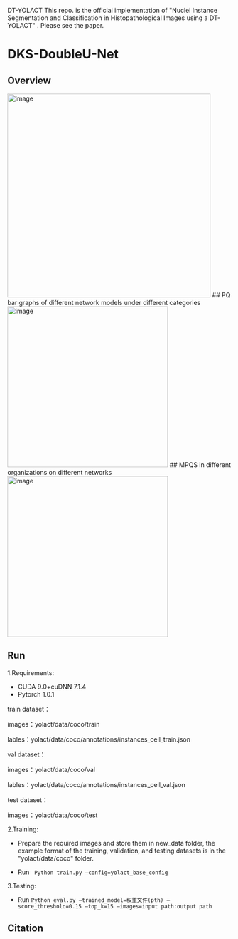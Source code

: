 DT-YOLACT
This repo. is the official implementation of "Nuclei Instance Segmentation and Classification in Histopathological Images using a DT-YOLACT" .
Please see the paper.
# DKS-DoubleU-Net

## Overview    
<img width="457" alt="image" src="https://user-images.githubusercontent.com/59470630/222135358-fefe13d4-785f-4079-903a-f6b8b88e8b02.png">
##  PQ bar graphs of different network models under different categories
<img width="361" alt="image" src="https://user-images.githubusercontent.com/59470630/222135722-2d9657e3-79f0-454b-8893-6e3614d8942d.png">
## MPQS in different organizations on different networks
<img width="361" alt="image" src="https://user-images.githubusercontent.com/59470630/222135775-4c03a3c6-166b-4794-a914-72dce0f1d24c.png">


## Run  
1.Requirements:  
* CUDA 9.0+cuDNN 7.1.4 
* Pytorch 1.0.1

train dataset：

images：yolact/data/coco/train

lables：yolact/data/coco/annotations/instances_cell_train.json

val dataset：

images：yolact/data/coco/val

lables：yolact/data/coco/annotations/instances_cell_val.json

test dataset：

images：yolact/data/coco/test

2.Training:  
* Prepare the required images and store them in new_data folder, the example format of the training, validation, and testing datasets is in the  "yolact/data/coco" folder.

* Run ``` Python train.py –config=yolact_base_config```  

3.Testing:
* Run ```Python eval.py –trained_model=权重文件(pth) –score_threshold=0.15 –top_k=15 –images=input path:output path```

## Citation  




